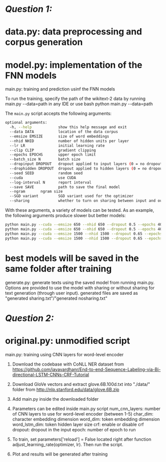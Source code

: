***Question 1:***
========================================================================
data.py: data preprocessing and corpus generation
========================================================================
model.py: implementation of the FNN models
========================================================================
main.py: training and prediction usinf the FNN models

To run the training, specify the path of the wikitext-2 data by running 
main.py --data=path in any IDE or use bash python main.py --data=path

The `main.py` script accepts the following arguments:

```bash
optional arguments:
  -h, --help            show this help message and exit
  --data DATA           location of the data corpus
  --emsize EMSIZE       size of word embeddings
  --nhid NHID           number of hidden units per layer
  --lr LR               initial learning rate
  --clip CLIP           gradient clipping
  --epochs EPOCHS       upper epoch limit
  --batch_size N        batch size
  --dropinput DROPOUT   dropout applied to input layers (0 = no dropout)
  --drophidden DROPOUT  dropout applied to hidden layers (0 = no dropout)
  --seed SEED           random seed
  --cuda                use CUDA
  --log-interval N      report interval
  --save SAVE           path to save the final model
  --ngram		ngram size
  --SGD variant         SGD variant used for the optimizer
  --sharing             whether to turn on sharing between input and output embeddings
```

With these arguments, a variety of models can be tested.
As an example, the following arguments produce slower but better models:

```bash
python main.py --cuda --emsize 650 --nhid 650 --dropout 0.5 --epochs 40           
python main.py --cuda --emsize 650 --nhid 650 --dropout 0.5 --epochs 40 --sharing   
python main.py --cuda --emsize 1500 --nhid 1500 --dropout 0.65 --epochs 40        
python main.py --cuda --emsize 1500 --nhid 1500 --dropout 0.65 --epochs 40  

```

best models will be saved in the same folder after training
========================================================================

generate.py: generate texts using the saved model from running main.py. 
Options are provided to use the model with sharing or without sharing 
for text generation (through user input).
generated files are saved as "generated sharing.txt"/"generated nosharing.txt"

***Question 2:***
========================================================================
original.py: unmodified script
========================================================================
main.py: training using CNN layers for word-level encoder

1) Download the codebase with CoNLL NER dataset from https://github.com/jayavardhanr/End-to-end-Sequence-Labeling-via-Bi-directional-LSTM-CNNs-CRF-Tutorial
2) Download GloVe vectors and extract glove.6B.100d.txt into "./data/" folder from http://nlp.stanford.edu/data/glove.6B.zip
3) Add main.py inside the downloaded folder
4) Parameters can be edited inside main.py script
num_cnn_layers: number of CNN layers to use for word-level encoder (between 1-5)
char_dim: character embedding dimension
word_dim: token embedding dimension
word_lstm_dim: token hidden layer size
crf: enable or disable crf
dropout: dropout in the input
epoch: number of epoch to run

5) To train, set parameters['reload'] = False located right after function adjust_learning_rate(optimizer, lr). Then run the script.
6) Plot and results will be generated after training


